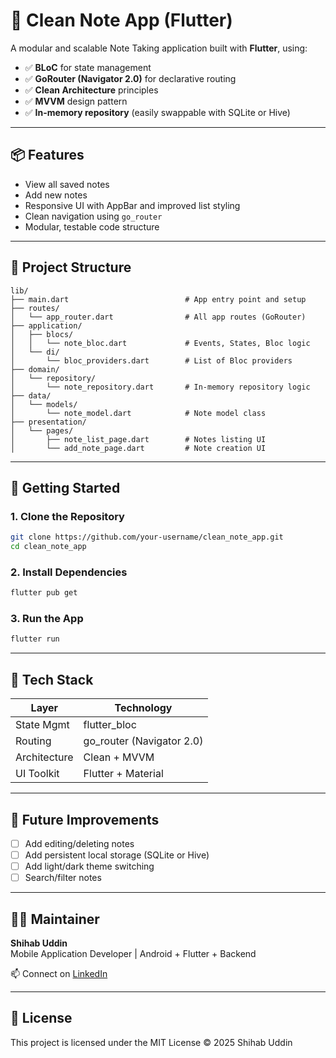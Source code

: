 # 📝 Clean Note App (Flutter)

A modular and scalable Note Taking application built with **Flutter**, using:

- ✅ **BLoC** for state management
- ✅ **GoRouter (Navigator 2.0)** for declarative routing
- ✅ **Clean Architecture** principles
- ✅ **MVVM** design pattern
- ✅ **In-memory repository** (easily swappable with SQLite or Hive)

---

## 📦 Features

- View all saved notes
- Add new notes
- Responsive UI with AppBar and improved list styling
- Clean navigation using `go_router`
- Modular, testable code structure

---

## 📁 Project Structure

```
lib/
├── main.dart                          # App entry point and setup
├── routes/
│   └── app_router.dart                # All app routes (GoRouter)
├── application/
│   ├── blocs/
│   │   └── note_bloc.dart             # Events, States, Bloc logic
│   └── di/
│       └── bloc_providers.dart        # List of Bloc providers
├── domain/
│   └── repository/
│       └── note_repository.dart       # In-memory repository logic
├── data/
│   └── models/
│       └── note_model.dart            # Note model class
├── presentation/
│   └── pages/
│       ├── note_list_page.dart        # Notes listing UI
│       └── add_note_page.dart         # Note creation UI
```

---

## 🚀 Getting Started

### 1. Clone the Repository
```bash
git clone https://github.com/your-username/clean_note_app.git
cd clean_note_app
```

### 2. Install Dependencies
```bash
flutter pub get
```

### 3. Run the App
```bash
flutter run
```

---

## 🧠 Tech Stack

| Layer        | Technology               |
|--------------|---------------------------|
| State Mgmt   | flutter_bloc              |
| Routing      | go_router (Navigator 2.0) |
| Architecture | Clean + MVVM              |
| UI Toolkit   | Flutter + Material        |

---

## 🔄 Future Improvements

- [ ] Add editing/deleting notes
- [ ] Add persistent local storage (SQLite or Hive)
- [ ] Add light/dark theme switching
- [ ] Search/filter notes

---

## 👨‍💻 Maintainer

**Shihab Uddin**  
Mobile Application Developer | Android + Flutter + Backend

📫 Connect on [LinkedIn](https://www.linkedin.com/in/shihabuddin-dev/)

---

## 📄 License

This project is licensed under the MIT License © 2025 Shihab Uddin
